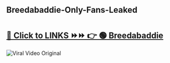 
 ## Breedabaddie-Only-Fans-Leaked

# <h2><a href="https://clipsfans.com/Breedabaddie&ref=git">🔗 Click to LINKS ⏩⏩ 👉 🟢 Breedabaddie </a></h2>

<a href="https://clipsfans.com/Breedabaddie&ref=git" rel="nofollow" data-target="animated-image.originalLink"><img src="https://i.ibb.co.com/xMMVF88/686577567.gif" alt="Viral Video Original" style="max-width: 100%; display: inline-block;" data-target="animated-image.originalImage"></a>
